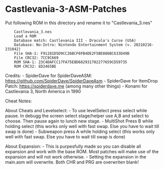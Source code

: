 # Castlevania-3-ASM-Patches

Put following ROM in this directory and rename it to "Castlevania_3.nes"

		Castlevania_3.nes
		Load a ROM
		Database match: Castlevania III - Dracula's Curse (USA)
		Database: No-Intro: Nintendo Entertainment System (v. 20210216-231042)
		File SHA-1: F91281D5D9CC26BCF6FB4DE2F5BE086BC633D49B
		File CRC32: 7CC9C669
		ROM SHA-1: 23C4DAFCC17FA75E8D682931702277659CD59735
		ROM CRC32: ED2465BE

Credits:
	- SpiderDave for SpiderDaveASM: https://github.com/SpiderDave/SpiderDaveAsm
	- SpiderDave for ItemDrop Patch: https://spiderdave.me (among many other things)
	- Konami for Castlevania 3, North America in 1990



Cheat Notes:


About Cheats and Levelselect:
	- To use levelSelect press select while pause. In debugg the screen select stage/helper use A,B and select to choose. Then pause again to lunch new stage.
	- MultiShot Press B while holding select (this works only well with fast swap. Else you have to wait till swap is done)
	- Subweapon press A while holding select (this works only well with fast swap. Else you have to wait till swap is done)
	
About Expansion:
	- This is purpesfully made so you can disable all expansion and work with the base ROM. Most patches will make use of the expansion and will not work otherwise.
	- Setting the expansion in the main.asm will overwrite. Both CHR and PRG are overwriten blank!
